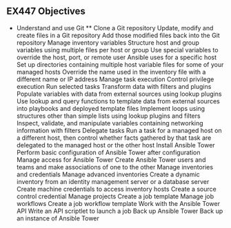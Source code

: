 ## EX447 Objectives

* Understand and use Git
** Clone a Git repository
Update, modify and create files in a Git repository
Add those modified files back into the Git repository
Manage inventory variables
Structure host and group variables using multiple files per host or group
Use special variables to override the host, port, or remote user Ansible uses for a specific host
Set up directories containing multiple host variable files for some of your managed hosts
Override the name used in the inventory file with a different name or IP address
Manage task execution
Control privilege execution
Run selected tasks
Transform data with filters and plugins
Populate variables with data from external sources using lookup plugins
Use lookup and query functions to template data from external sources into playbooks and deployed template files
Implement loops using structures other than simple lists using lookup plugins and filters
Inspect, validate, and manipulate variables containing networking information with filters
Delegate tasks
Run a task for a managed host on a different host, then control whether facts gathered by that task are delegated to the managed host or the other host
Install Ansible Tower
Perform basic configuration of Ansible Tower after configuration
Manage access for Ansible Tower
Create Ansible Tower users and teams and make associations of one to the other
Manage inventories and credentials
Manage advanced inventories
Create a dynamic inventory from an identity management server or a database server
Create machine credentials to access inventory hosts
Create a source control credential
Manage projects
Create a job template
Manage job workflows
Create a job workflow template
Work with the Ansible Tower API
Write an API scriptlet to launch a job
Back up Ansible Tower
Back up an instance of Ansible Tower
